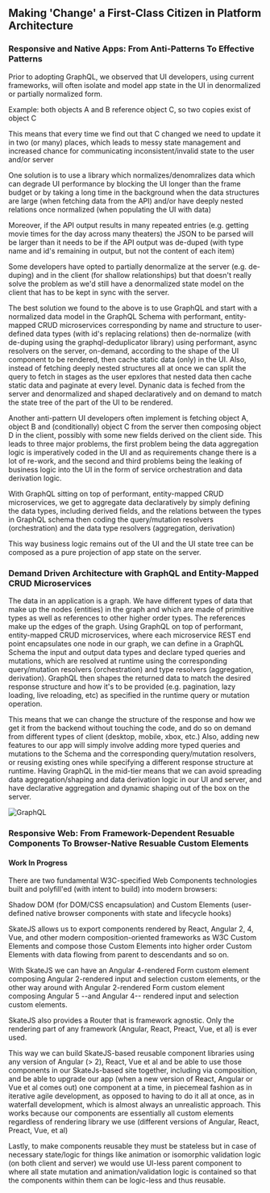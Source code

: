 
## Making 'Change' a First-Class Citizen in Platform Architecture

### Responsive and Native Apps: From Anti-Patterns To Effective Patterns

Prior to adopting GraphQL, we observed that UI developers, using current frameworks, will often isolate and model app state in the UI in denormalized or partially normalized form. 

Example: both objects A and B reference object C, so two copies exist of object C 

This means that every time we find out that C changed we need to update it in two (or many) places, which leads to messy state management and increased chance for communicating inconsistent/invalid state to the user and/or server

One solution is to use a library which normalizes/denomralizes data which can degrade UI performance by blocking the UI longer than the frame budget or by taking a long time in the background when the data structures are large (when fetching data from the API) and/or have deeply nested relations once normalized (when populating the UI with data) 

Moreover, if the API output results in many repeated entries (e.g. getting movie times for the day across many theaters) the JSON to be parsed will be larger than it needs to be if the API output was de-duped (with type name and id's remaining in output, but not the content of each item) 

Some developers have opted to partially denormalize at the server (e.g. de-duping) and in the client (for shallow relationships) but that doesn't really solve the problem as we'd still have a denormalized state model on the client that has to be kept in sync with the server.
 
The best solution we found to the above is to use GraphQL and start with a normalized data model in the GraphQL Schema with performant, entity-mapped CRUD microservices corresponding by name and structure to user-defined data types (with id's replacing relations) then de-normalize (with de-duping using the graphql-deduplicator library) using performant, async resolvers on the server, on-demand, according to the shape of the UI component to be rendered, then cache static data (only) in the UI. Also, instead of fetching deeply nested structures all at once we can split the query to fetch in stages as the user epxlores that nested data then cache static data and paginate at every level. Dynanic data is feched from the server and denormalized and shaped declaratively and on demand to match the state tree of the part of the UI to be rendered.

Another anti-pattern UI developers often implement is fetching object A, object B and (conditionally) object C from the server then composing object D in the client, possibly with some new fields derived on the client side. This leads to three major problems, the first problem being the data aggregation logic is imperatively coded in the UI and as requirements change there is a lot of re-work, and the second and third problems being the leaking of business logic into the UI in the form of service orchestration and data derivation logic.

With GraphQL sitting on top of performant, entity-mapped CRUD microservices, we get to aggregate data declaratively by simply defining the data types, including derived fields, and the relations between the types in GraphQL schema then coding the query/mutation resolvers (orchestration) and the data type resolvers (aggregation, derivation)    

This way business logic remains out of the UI and the UI state tree can be composed as a pure projection of app state on the server. 

### Demand Driven Architecture with GraphQL and Entity-Mapped CRUD Microservices

The data in an application is a graph. We have different types of data that make up the nodes (entities) in the graph and which are made of primitive types as well as references to other higher order types. The references make up the edges of the graph. Using GraphQL on top of performant, entity-mapped CRUD microservices, where each microservice REST end point encapsulates one node in our graph, we can define in a GraphQL Schema the input and output data types and declare typed queries and mutations, which are resolved at runtime using the corresponding query/mutation resolvers (orchestration) and type resolvers (aggregation, derivation). GraphQL then shapes the returned data to match the desired response structure and how it's to be provided (e.g. pagination, lazy loading, live reloading, etc) as specified in the runtime query or mutation operation.  

This means that we can change the structure of the response and how we get it from the backend without touching the code, and do so on demand from different types of client (desktop, mobile, xbox, etc.) Also, adding new features to our app will simply involve adding more typed queries and mutations to the Schema and the corresponding query/mutation resolvers, or reusing existing ones while specifying a different response structure at runtime. Having GraphQL in the mid-tier means that we can avoid spreading data aggregation/shaping and data derivation logic in our UI and server, and have declarative aggregation and dynamic shaping out of the box on the server.

![GraphQL](https://image.ibb.co/jYfbub/Untitled_Diagram_41.png)

### Responsive Web: From Framework-Dependent Resuable Components To Browser-Native Resuable Custom Elements

#### Work In Progress 

There are two fundamental W3C-specified Web Components technologies built and polyfill'ed (with intent to build) into modern browsers: 

Shadow DOM (for DOM/CSS encapsulation) and 
Custom Elements (user-defined native browser components with state and lifecycle hooks)

SkateJS allows us to export components rendered by React, Angular 2, 4, Vue, and other modern composition-oriented frameworks as W3C Custom Elements and compose those Custom Elements into higher order Custom Elements with data flowing from parent to descendants and so on. 

With SkateJS we can have an Angular 4-rendered Form custom element composing Angular 2-rendered input and selection custom elements, or the other way around with Angular 2-rendered Form custom element composing Angular 5 --and Angular 4-- rendered input and selection custom elements.

SkateJS also provides a Router that is framework agnostic. Only the rendering part of any framework (Angular, React, Preact, Vue, et al) is ever used.  

This way we can build SkateJS-based reusable component libraries using any version of Angular (> 2), React, Vue et al and be able to use those components in our SkateJs-based site together, including via composition, and be able to upgrade our app (when a new version of React, Angular or Vue et al comes out) one component at a time, in piecemeal fashion as in iterative agile development, as opposed to having to do it all at once, as in waterfall development, which is almost always an unrealistic approach. This works because our components are essentially all custom elements regardless of rendering library we use (different versions of Angular, React, Preact, Vue, et al)

Lastly, to make components reusable they must be stateless but in case of necessary state/logic for things like animation or isomorphic validation logic (on both client and server) we would use UI-less parent component to where all state mutation and animation/validation logic is contained so that the components within them can be logic-less and thus reusable.

